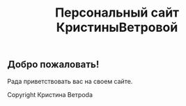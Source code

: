 <head>
	<metacharset="utf-8"/>
</head>

<body>
	<header>
		<h1>Персональный сайт КристиныВетровой</h1>
	</header>
	<article>
		<h2>Добро пожаловать!</h2>
		<p>Рада приветствовать вас на своем сайте.</p>
	</article>
	<footer>
		Copyright Кристина Ветроdа
	</footer>
</body>